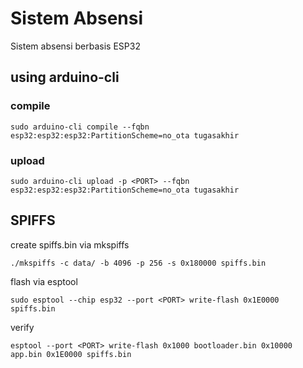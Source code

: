 # Sistem Absensi
Sistem absensi berbasis ESP32

## using arduino-cli

### compile

```
sudo arduino-cli compile --fqbn esp32:esp32:esp32:PartitionScheme=no_ota tugasakhir
```

### upload

```
sudo arduino-cli upload -p <PORT> --fqbn esp32:esp32:esp32:PartitionScheme=no_ota tugasakhir
```

## SPIFFS

create spiffs.bin via mkspiffs

```
./mkspiffs -c data/ -b 4096 -p 256 -s 0x180000 spiffs.bin
```

flash via esptool

```
sudo esptool --chip esp32 --port <PORT> write-flash 0x1E0000 spiffs.bin
```

verify

```
esptool --port <PORT> write-flash 0x1000 bootloader.bin 0x10000 app.bin 0x1E0000 spiffs.bin

```
